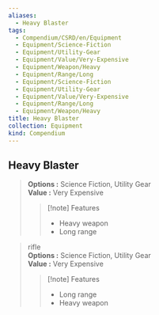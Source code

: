 ```yaml
---
aliases:
  - Heavy Blaster
tags:
  - Compendium/CSRD/en/Equipment
  - Equipment/Science-Fiction
  - Equipment/Utility-Gear
  - Equipment/Value/Very-Expensive
  - Equipment/Weapon/Heavy
  - Equipment/Range/Long
  - Equipment/Science-Fiction
  - Equipment/Utility-Gear
  - Equipment/Value/Very-Expensive
  - Equipment/Range/Long
  - Equipment/Weapon/Heavy
title: Heavy Blaster
collection: Equipment
kind: Compendium
---
```

## Heavy Blaster  
  
>  
> **Options :** Science Fiction, Utility Gear  
> **Value :** Very Expensive  
>>[!note] Features  
>> - Heavy weapon  
>> - Long range  
  
>rifle  
> **Options :** Science Fiction, Utility Gear  
> **Value :** Very Expensive  
>>[!note] Features  
>> - Long range  
>> - Heavy weapon